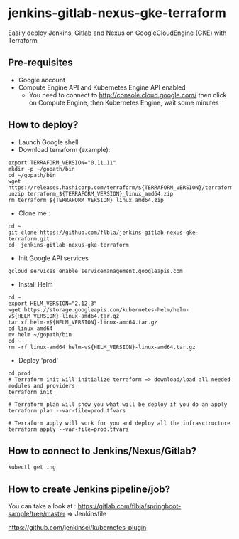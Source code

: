 # jenkins-gitlab-nexus-gke-terraform

Easily deploy Jenkins, Gitlab and Nexus on GoogleCloudEngine (GKE) with Terraform

## Pre-requisites

- Google account 
- Compute Engine API and Kubernetes Engine API enabled
  - You need to connect to http://console.cloud.google.com/ then click on Compute Engine, then Kubernetes Engine, wait some minutes

## How to deploy?

- Launch Google shell
- Download terraform (example): 
```shell
export TERRAFORM_VERSION="0.11.11"
mkdir -p ~/gopath/bin 
cd ~/gopath/bin
wget https://releases.hashicorp.com/terraform/${TERRAFORM_VERSION}/terraform_${TERRAFORM_VERSION}_linux_amd64.zip
unzip terraform_${TERRAFORM_VERSION}_linux_amd64.zip
rm terraform_${TERRAFORM_VERSION}_linux_amd64.zip
```
- Clone me : 
```shell
cd ~
git clone https://github.com/flbla/jenkins-gitlab-nexus-gke-terraform.git
cd  jenkins-gitlab-nexus-gke-terraform
```
- Init Google API services
```shell
gcloud services enable servicemanagement.googleapis.com
```

- Install Helm
```shell
cd ~
export HELM_VERSION="2.12.3"
wget https://storage.googleapis.com/kubernetes-helm/helm-v${HELM_VERSION}-linux-amd64.tar.gz
tar xf helm-v${HELM_VERSION}-linux-amd64.tar.gz
cd linux-amd64
mv helm ~/gopath/bin
cd ~
rm -rf linux-amd64 helm-v${HELM_VERSION}-linux-amd64.tar.gz
```

- Deploy 'prod'
```shell
cd prod
# Terraform init will initialize terraform => download/load all needed modules and providers
terraform init

# Terraform plan will show you what will be deploy if you do an apply
terraform plan --var-file=prod.tfvars

# Terraform apply will work for you and deploy all the infrasctructure
terraform apply --var-file=prod.tfvars
```

## How to connect to Jenkins/Nexus/Gitlab?

```shell
kubectl get ing
```

## How to create Jenkins pipeline/job?

You can take a look at : https://gitlab.com/flbla/springboot-sample/tree/master
=> Jenkinsfile

https://github.com/jenkinsci/kubernetes-plugin
